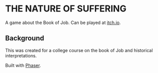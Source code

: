 # THE NATURE OF SUFFERING

A game about the Book of Job. Can be played at [itch.io](https://tremolomoon.itch.io/joban-game).

## Background

This was created for a college course on the book of Job and historical interpretations. 

Built with [Phaser](http://phaser.io).